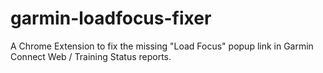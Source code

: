 # garmin-loadfocus-fixer
A Chrome Extension to fix the missing "Load Focus" popup link in Garmin Connect Web / Training Status reports.
